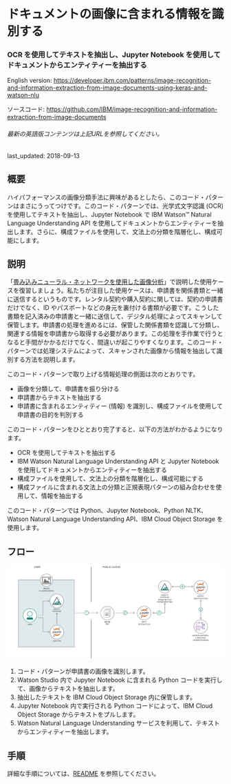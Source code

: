 # ドキュメントの画像に含まれる情報を識別する

### OCR を使用してテキストを抽出し、Jupyter Notebook を使用してドキュメントからエンティティーを抽出する

English version: https://developer.ibm.com/patterns/image-recognition-and-information-extraction-from-image-documents-using-keras-and-watson-nlu
  
ソースコード: https://github.com/IBM/image-recognition-and-information-extraction-from-image-documents

###### 最新の英語版コンテンツは上記URLを参照してください。
last_updated: 2018-09-13

 ## 概要

ハイパフォーマンスの画像分類手法に興味があるとしたら、このコード・パターンはまさにうってつけです。このコード・パターンでは、光学式文字認識 (OCR) を使用してテキストを抽出し、Jupyter Notebook で IBM Watson&trade; Natural Language Understanding API を使用してドキュメントからエンティティーを抽出します。さらに、構成ファイルを使用して、文法上の分類を階層化し、構成可能にします。

## 説明

「[畳み込みニューラル・ネットワークを使用した画像分析](https://developer.ibm.com/jp/patterns/image-classification-using-cnn-in-keras/)」で説明した使用ケースを復習しましょう。私たちが注目した使用ケースは、申請書を関係書類と一緒に送信するというものです。レンタル契約や購入契約に関しては、契約の申請書だけでなく、ID やパスポートなどの身元を裏付ける書類が必要です。こうした書類を記入済みの申請書と一緒に送信して、デジタル処理によってスキャンして保管します。申請書の処理を進めるには、保管した関係書類を認識して分類し、関連する情報を申請書から取得する必要があります。この処理を手作業で行うとなると手間がかかるだけでなく、間違いが起こりやすくなります。このコード・パターンでは処理システムによって、スキャンされた画像から情報を抽出して識別する方法を説明します。

このコード・パターンで取り上げる情報処理の側面は次のとおりです。

* 画像を分類して、申請書を振り分ける
* 申請書からテキストを抽出する
* 申請書に含まれるエンティティー (情報) を識別し、構成ファイルを使用して申請書の目的を判別する

このコード・パターンをひととおり完了すると、以下の方法がわかるようになります。

* OCR を使用してテキストを抽出する
* IBM Watson Natural Language Understanding API と Jupyter Notebook を使用してドキュメントからエンティティーを抽出する
* 構成ファイルを使用して、文法上の分類を階層化し、構成可能にする
* 構成ファイルに含まれる文法上の分類と正規表現パターンの組み合わせを使用して、情報を抽出する

このコード・パターンでは Python、Jupyter Notebook、Python NLTK、Watson Natural Language Understanding API、IBM Cloud Object Storage を使用します。

## フロー

![フロー](./images/arch-image-recognition-and-information-extraction-from-image-documents-using-keras-and-watson-nlu.png)

1. コード・パターンが申請書の画像を識別します。
2. Watson Studio 内で Jupyter Notebook に含まれる Python コードを実行して、画像からテキストを抽出します。
3. 抽出したテキストを IBM Cloud Object Storage 内に保管します。
4. Jupyter Notebook 内で実行される Python コードによって、IBM Cloud Object Storage からテキストをプルします。
5. Watson Natural Language Understanding サービスを利用して、テキストからエンティティーを抽出します。

## 手順

詳細な手順については、[README](https://github.com/IBM/image-recognition-and-information-extraction-from-image-documents/blob/master/README.md) を参照してください。
